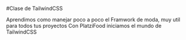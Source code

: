 #Clase de TailwindCSS

Aprendimos como manejar poco a poco el Framwork de moda, muy util para todos tus proyectos
Con PlatziFood iniciamos el mundo de TailwindCSS
